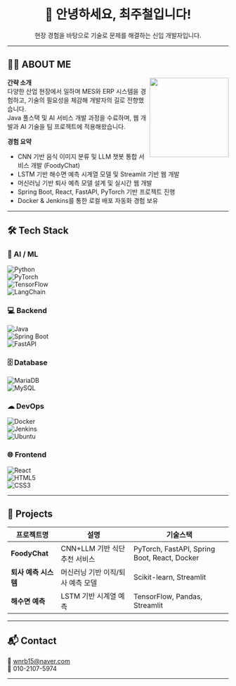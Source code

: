 <h1 align="center">👋 안녕하세요, 최주철입니다!</h1>
<p align="center">현장 경험을 바탕으로 기술로 문제를 해결하는 신입 개발자입니다.</p>

---

## 👨‍💻 ABOUT ME

<img align="right" src="your-profile-image-url" width="180"/>

**간략 소개**  
다양한 산업 현장에서 일하며 MES와 ERP 시스템을 경험하고, 기술의 필요성을 체감해 개발자의 길로 전향했습니다.  
Java 풀스택 및 AI 서비스 개발 과정을 수료하며, 웹 개발과 AI 기술을 팀 프로젝트에 적용해왔습니다.  

**경험 요약**  
- CNN 기반 음식 이미지 분류 및 LLM 챗봇 통합 서비스 개발 (FoodyChat)  
- LSTM 기반 해수면 예측 시계열 모델 및 Streamlit 기반 웹 개발 
- 머신러닝 기반 퇴사 예측 모델 설계 및 실시간 웹 개발  
- Spring Boot, React, FastAPI, PyTorch 기반 프로젝트 진행  
- Docker & Jenkins를 통한 로컬 배포 자동화 경험 보유

---

## 🛠 Tech Stack

### 🧠 AI / ML  
![Python](https://img.shields.io/badge/Python-3776AB?style=flat&logo=python&logoColor=white)  
![PyTorch](https://img.shields.io/badge/PyTorch-EE4C2C?style=flat&logo=pytorch&logoColor=white)  
![TensorFlow](https://img.shields.io/badge/TensorFlow-FF6F00?style=flat&logo=tensorflow&logoColor=white)  
![LangChain](https://img.shields.io/badge/LangChain-black?style=flat&logo=data:image/svg+xml;base64,...)

### 💻 Backend  
![Java](https://img.shields.io/badge/Java-007396?style=flat&logo=java&logoColor=white)  
![Spring Boot](https://img.shields.io/badge/SpringBoot-6DB33F?style=flat&logo=springboot&logoColor=white)  
![FastAPI](https://img.shields.io/badge/FastAPI-009688?style=flat&logo=fastapi&logoColor=white)

### 🗄 Database  
![MariaDB](https://img.shields.io/badge/MariaDB-003545?style=flat&logo=mariadb&logoColor=white)  
![MySQL](https://img.shields.io/badge/MySQL-4479A1?style=flat&logo=mysql&logoColor=white)

### ☁ DevOps  
![Docker](https://img.shields.io/badge/Docker-2496ED?style=flat&logo=docker&logoColor=white)  
![Jenkins](https://img.shields.io/badge/Jenkins-D24939?style=flat&logo=jenkins&logoColor=white)  
![Ubuntu](https://img.shields.io/badge/Ubuntu-E95420?style=flat&logo=ubuntu&logoColor=white)

### 🌐 Frontend  
![React](https://img.shields.io/badge/React-20232A?style=flat&logo=react&logoColor=61DAFB)  
![HTML5](https://img.shields.io/badge/HTML5-E34F26?style=flat&logo=html5&logoColor=white)  
![CSS3](https://img.shields.io/badge/CSS3-1572B6?style=flat&logo=css3&logoColor=white)

---

## 📌 Projects  
| 프로젝트명 | 설명 | 기술스택 |
|------------|------|----------|
| **FoodyChat** | CNN+LLM 기반 식단 추천 서비스 | PyTorch, FastAPI, Spring Boot, React, Docker |
| **퇴사 예측 시스템** | 머신러닝 기반 이직/퇴사 예측 모델 | Scikit-learn, Streamlit |
| **해수면 예측** | LSTM 기반 시계열 예측 | TensorFlow, Pandas, Streamlit |

---

## 📬 Contact  
📧 wnrb15@naver.com  
📱 010-2107-5974

---

